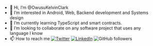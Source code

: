 - 👋 Hi, I’m @OwusuKelvinClark
- 👀 I’m interested in Android, Web, Backend development and Systems design
- 🌱 I’m currently learning TypeScript and smart contracts.
- 💞️ I’m looking to collaborate on any software project that uses any language I know
- 📫 How to reach me [![Twitter](https://img.shields.io/twitter/follow/lokaimoma?style=social)](https://twitter.com/lokaimoma) [![LinkedIn](https://img.shields.io/badge/LinkedIn-0077B5?style=for-the-badge&logo=linkedin&logoColor=white)](https://www.linkedin.com/in/kelvin-clark-owusu-3b6778194/) ![GitHub followers](https://img.shields.io/github/followers/OwusuKelvinClark?style=social)

<!---
OwusuKelvinClark/OwusuKelvinClark is a ✨ special ✨ repository because its `README.md` (this file) appears on your GitHub profile.
You can click the Preview link to take a look at your changes.
--->
